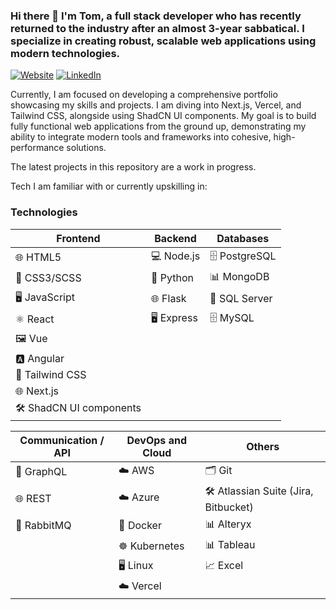 ### Hi there 👋 I'm Tom, a full stack developer who has recently returned to the industry after an almost 3-year sabbatical. I specialize in creating robust, scalable web applications using modern technologies.

[![Website](https://img.shields.io/badge/Website-tmsctt.com-blue?style=flat-square&logo=google-chrome)](https://tmsctt.com)
[![LinkedIn](https://img.shields.io/badge/LinkedIn-Connect-blue?style=flat-square&logo=linkedin)](https://www.linkedin.com/in/tom-scott-68498774/)

Currently, I am focused on developing a comprehensive portfolio showcasing my skills and projects. I am diving into Next.js, Vercel, and Tailwind CSS, alongside using ShadCN UI components. My goal is to build fully functional web applications from the ground up, demonstrating my ability to integrate modern tools and frameworks into cohesive, high-performance solutions.

The latest projects in this repository are a work in progress.

Tech I am familiar with or currently upskilling in:

### Technologies

| Frontend                                 | Backend                              | Databases                            |
|------------------------------------------|--------------------------------------|--------------------------------------|
| 🌐 HTML5                                 | 💻 Node.js                           | 🗄️ PostgreSQL                        |
| 🎨 CSS3/SCSS                             | 🐍 Python                            | 📊 MongoDB                           |
| 🖥️ JavaScript                            | 🌐 Flask                             | 💾 SQL Server                        |
| ⚛️ React                                 | 🖥️ Express                           | 🗄️ MySQL                             |
| 🖼️ Vue                                   |                                      |                                      |
| 🅰️ Angular                               |                                      |                                      |
| 🎨 Tailwind CSS                          |                                      |                                      |
| 🌐 Next.js                               |                                      |                                      |
| 🛠️ ShadCN UI components                  |                                      |                                      |

| Communication / API                     | DevOps and Cloud                     | Others                               |
|------------------------------------------|--------------------------------------|--------------------------------------|
| 🔄 GraphQL                               | ☁️ AWS                               | 🗂️ Git                               |
| 🌐 REST                                  | ☁️ Azure                             | 🛠️ Atlassian Suite (Jira, Bitbucket) |
| 🐇 RabbitMQ                              | 🐳 Docker                            | 📊 Alteryx                           |
|                                          | ☸️ Kubernetes                        | 📊 Tableau                           |
|                                          | 🖥️ Linux                             | 📈 Excel                             |
|                                          | ☁️ Vercel                            |                                      |
